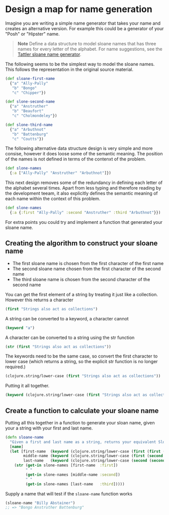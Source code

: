 # Design a map for name generation

Imagine you are writing a simple name generator that takes your name and creates an alternative version.  For example this could be a generator of your "Posh" or "Hipster" name.

> **Note** Define a data structure to model sloane names that has three names for every letter of the alphabet.  For name suggestions, see the [Tattler sloane name generator](http://www.tatler.com/news/articles/july-2015/sloane-name-generator).

<!--sec data-title="Reveal answer" data-id="answer001" data-collapse=true ces-->

The following seems to be the simplest way to model the sloane names.  This follows the representation in the original source material.

```clojure
(def sloane-first-name
  {"a" "Ally-Pally"
   "b" "Bongo"
   "c" "Chipper"})

(def slone-second-name
  {"a" "Anstruther"
   "b" "Beaufort"
   "c" "Cholmondeley"})

(def slone-third-name
  {"a" "Arbuthnot"
   "b" "Battenburg"
   "c" "Coutts"})
```

The following alternative data structure design is very simple and more consise, however it does loose some of the semantic meaning.  The position of the names is not defined in terms of the contenxt of the problem.

```clojure
(def slone-names
  {:a ["Ally-Pally" "Anstruther" "Arbuthnot"]})
```

This next design removes some of the redundancy in defining each letter of the alphabet several times.  Apart from less typing and therefore reading by the development teeam, it also explicitly defines the semantic meaning of each name within the context of this problem.

```clojure
(def slone-names
  {:a {:first "Ally-Pally" :second "Anstruther" :third "Arbuthnot"}})
```
<!--endsec-->

For extra points you could try and implement a function that generated your sloane name.

<!--sec data-title="Reveal answer" data-id="answer002" data-collapse=true ces-->

## Creating the algorithm to construct your sloane name

* The first sloane name is chosen from the first character of the first name
* The second sloane name chosen from the first character of the second name
* The third sloane name is chosen from the second character of the second name

You can get the first element of a string by treating it just like a collection.  However this returns a character

```clojure
(first "Strings also act as collections")
```

A string can be converted to a keyword, a character cannot
```clojure
(keyword "a")
```

A character can be converted to a string using the str function
```clojure
(str (first "Strings also act as collections"))
```

The keywords need to be the same case, so convert the first character to lower case (which returns a string, so the explicit str function is no longer required.)

```clojure
(clojure.string/lower-case (first "Strings also act as collections"))
```

Putting it all together.
```clojure
(keyword (clojure.string/lower-case (first "Strings also act as collections")))
```

## Create a function to calculate your sloane name

Putting all this together in a function to generate your sloan name, given your a string with your first and last name.

```clojure
(defn sloane-name
  "Given a first and last name as a string, returns your equivalent Sloane name as a string"
  [name]
  (let [first-name  (keyword (clojure.string/lower-case (first (first (clojure.string/split name #" ")))))
        middle-name (keyword (clojure.string/lower-case (first (second (clojure.string/split name #" ")))))
        last-name   (keyword (clojure.string/lower-case (second (second (clojure.string/split name #" ")))))]
    (str (get-in slone-names [first-name  :first])
         " "
         (get-in slone-names [middle-name :second])
         " "
         (get-in slone-names [last-name   :third]))))
```

Supply a name that will test if the `sloane-name` function works

```clojure
(sloane-name "Billy Abstainer")
;; => "Bongo Anstruther Battenburg"
```

<!--endsec-->

